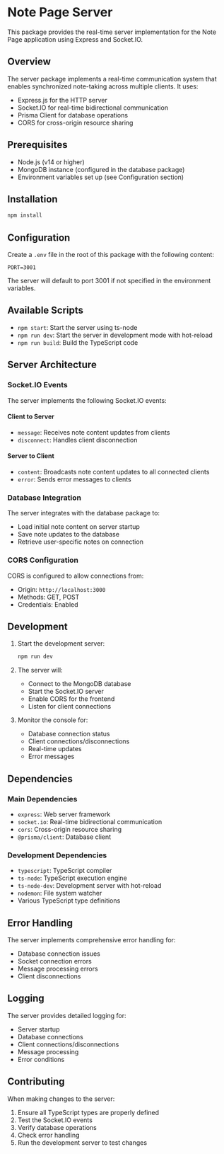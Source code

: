 # Note Page Server

This package provides the real-time server implementation for the Note Page application using Express and Socket.IO.

## Overview

The server package implements a real-time communication system that enables synchronized note-taking across multiple clients. It uses:
- Express.js for the HTTP server
- Socket.IO for real-time bidirectional communication
- Prisma Client for database operations
- CORS for cross-origin resource sharing

## Prerequisites

- Node.js (v14 or higher)
- MongoDB instance (configured in the database package)
- Environment variables set up (see Configuration section)

## Installation

```bash
npm install
```

## Configuration

Create a `.env` file in the root of this package with the following content:

```env
PORT=3001
```

The server will default to port 3001 if not specified in the environment variables.

## Available Scripts

- `npm start`: Start the server using ts-node
- `npm run dev`: Start the server in development mode with hot-reload
- `npm run build`: Build the TypeScript code

## Server Architecture

### Socket.IO Events

The server implements the following Socket.IO events:

#### Client to Server
- `message`: Receives note content updates from clients
- `disconnect`: Handles client disconnection

#### Server to Client
- `content`: Broadcasts note content updates to all connected clients
- `error`: Sends error messages to clients

### Database Integration

The server integrates with the database package to:
- Load initial note content on server startup
- Save note updates to the database
- Retrieve user-specific notes on connection

### CORS Configuration

CORS is configured to allow connections from:
- Origin: `http://localhost:3000`
- Methods: GET, POST
- Credentials: Enabled

## Development

1. Start the development server:
   ```bash
   npm run dev
   ```

2. The server will:
   - Connect to the MongoDB database
   - Start the Socket.IO server
   - Enable CORS for the frontend
   - Listen for client connections

3. Monitor the console for:
   - Database connection status
   - Client connections/disconnections
   - Real-time updates
   - Error messages

## Dependencies

### Main Dependencies
- `express`: Web server framework
- `socket.io`: Real-time bidirectional communication
- `cors`: Cross-origin resource sharing
- `@prisma/client`: Database client

### Development Dependencies
- `typescript`: TypeScript compiler
- `ts-node`: TypeScript execution engine
- `ts-node-dev`: Development server with hot-reload
- `nodemon`: File system watcher
- Various TypeScript type definitions

## Error Handling

The server implements comprehensive error handling for:
- Database connection issues
- Socket connection errors
- Message processing errors
- Client disconnections

## Logging

The server provides detailed logging for:
- Server startup
- Database connections
- Client connections/disconnections
- Message processing
- Error conditions

## Contributing

When making changes to the server:
1. Ensure all TypeScript types are properly defined
2. Test the Socket.IO events
3. Verify database operations
4. Check error handling
5. Run the development server to test changes 